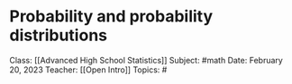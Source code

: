 # Probability and probability distributions

Class: [[Advanced High School Statistics]]
Subject: #math 
Date: February 20, 2023
Teacher: [[Open Intro]]
Topics: #

